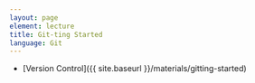 ```yaml
---
layout: page
element: lecture
title: Git-ting Started
language: Git
---
```


* [Version Control]({{ site.baseurl }}/materials/gitting-started)
